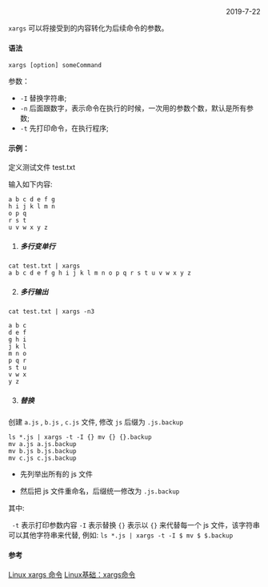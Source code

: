 <p align="right">2019-7-22</p>



`xargs` 可以将接受到的内容转化为后续命令的参数。

#### 语法

```shell
xargs [option] someCommand
```

参数：
* `-I` 替换字符串;
* `-n` 后面跟数字，表示命令在执行的时候，一次用的参数个数，默认是所有参数;
* `-t` 先打印命令，在执行程序;

#### 示例：

定义测试文件 test.txt

输入如下内容:

```
a b c d e f g
h i j k l m n
o p q
r s t
u v w x y z
```

1. ##### 多行变单行

```shell
cat test.txt | xargs
a b c d e f g h i j k l m n o p q r s t u v w x y z
```

2. ##### 多行输出

```shell
cat test.txt | xargs -n3

a b c
d e f
g h i
j k l
m n o
p q r
s t u
v w x
y z
```

3. ##### 替换

创建 `a.js` , `b.js` , `c.js` 文件, 修改 `js` 后缀为 `.js.backup`

```shell
ls *.js | xargs -t -I {} mv {} {}.backup
mv a.js a.js.backup
mv b.js b.js.backup
mv c.js c.js.backup
```
* 先列举出所有的 js 文件

* 然后把 js 文件重命名，后缀统一修改为 `.js.backup`

其中:

` -t` 表示打印参数内容
`-I` 表示替换
`{}` 表示以 `{}` 来代替每一个 js 文件，该字符串可以其他字符串来代替, 例如: `ls *.js | xargs -t -I $ mv $ $.backup`

#### 参考

[Linux xargs 命令](http://www.runoob.com/linux/linux-comm-xargs.html)
[Linux基础：xargs命令](https://www.cnblogs.com/chyingp/p/linux-command-xargs.html)

